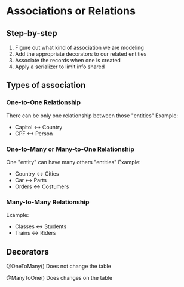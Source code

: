 # Associations or Relations

## Step-by-step

1. Figure out what kind of association we are modeling
2. Add the appropriate decorators to our related entities
3. Associate the records when one is created
4. Apply a serializer to limit info shared

## Types of association

### One-to-One Relationship

There can be only one relationship between those "entities"
Example:

- Capitol <-> Country
- CPF <-> Person

### One-to-Many or Many-to-One Relationship

One "entity" can have many others "entities"
Example:

- Country <-> Cities
- Car <-> Parts
- Orders <-> Costumers

### Many-to-Many Relationship

Example:

- Classes <-> Students
- Trains <-> Riders

## Decorators

@OneToMany()
Does not change the table

@ManyToOne()
Does changes on the table